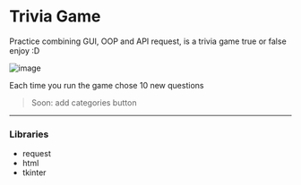 # Trivia Game

Practice combining GUI, OOP and API request, is a trivia game true or false
enjoy :D

![image](https://user-images.githubusercontent.com/94363566/180948150-1cbd09c1-08a3-4c12-91ad-fb816d692614.png)

Each time you run the game chose 10 new questions

> Soon: add categories button

---
### Libraries
- request
- html
- tkinter




